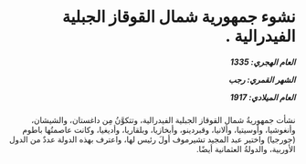 <h1 dir="rtl">نشوء جمهورية شمال القوقاز الجبلية الفيدرالية .</h1>

<h5 dir="rtl">العام الهجري:  1335

الشهر القمري: رجب

العام الميلادي: 1917</h5>

<p dir="rtl">نشأت جمهوريةُ شمال القوقاز الجبلية الفيدرالية، وتتكوَّنُ مِن داغستان، والشيشان، وأنغوشيا، وأوسيتيا، وألانيا، وقبردينو، وأبخازيا، وبلقاريا، وأديغيا، وكانت عاصمتُها باطوم (جورجيا) واختير عبد المجيد تشيرموف أولَ رئيس لها، واعترف بهذه الدولة عددٌ من الدول الأوربية، والدولةُ العثمانية أيضًا.</p></br>
